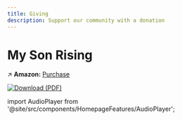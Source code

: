 ```yaml
---
title: Giving
description: Support our community with a donation
---
```


# My Son Rising

↗️ **Amazon:** [Purchase](https://a.co/d/iDwhrJR)

[![Download (PDF)](https://img.shields.io/badge/📖-Download-blue)](/blog)

import AudioPlayer from '@site/src/components/HomepageFeatures/AudioPlayer';

<AudioPlayer />
